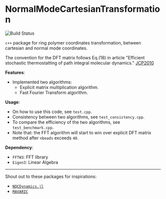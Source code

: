 # NormalModeCartesianTransformation

![Build Status](https://img.shields.io/github/actions/workflow/status/ruihao69/NormalModeCartesianTransformation/build.yml)

`c++` package for ring polymer coordinates transformation, between cartesian and normal mode coordinates.

The convention for the DFT matrix follows Eq.(18) in article "Efficient stochastic thermostatting of path integral molecular dynamics." [JCP2010](https://doi.org/10.1063/1.3489925)

**Features**: 
- Implemented two algorithms:
    - Explicit matrix multiplication algorithm. 
    - Fast Fourier Transform algorithm.

**Usage**:
- On how to use this code, see `test.cpp`.
- Consistency between two algorithms, see `test_consistency.cpp`.
- To compare the efficiency of the two algorithms, see `test_benchmark.cpp`.
- Note that: the FFT algorithm will start to win over explicit DFT matrix method after `nbeads` exceeds `40`.

**Dependency**:
- `FFTW3`: FFT library
- `Eigen3`: Linear Algebra

---

Shout out to these packages for inspirations:
- [`NQCDynamics.jl`](https://github.com/NQCD/NQCDynamics.jl)
- [`MAVARIC`](https://github.com/AnanthGroup/MAVARIC)
